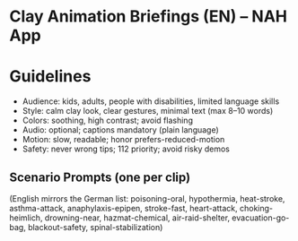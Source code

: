 # Clay Animation Briefings (EN) – NAH App
# Guidelines
- Audience: kids, adults, people with disabilities, limited language skills
- Style: calm clay look, clear gestures, minimal text (max 8–10 words)
- Colors: soothing, high contrast; avoid flashing
- Audio: optional; captions mandatory (plain language)
- Motion: slow, readable; honor prefers-reduced-motion
- Safety: never wrong tips; 112 priority; avoid risky demos

## Scenario Prompts (one per clip)
(English mirrors the German list: poisoning-oral, hypothermia, heat-stroke, asthma-attack, anaphylaxis-epipen,
stroke-fast, heart-attack, choking-heimlich, drowning-near, hazmat-chemical, air-raid-shelter, evacuation-go-bag,
blackout-safety, spinal-stabilization)
